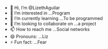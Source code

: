 - 👋 Hi, I’m @LizethAguilar
- 👀 I’m interested in ...Program
- 🌱 I’m currently learning ...To be programmed
- 💞️ I’m looking to collaborate on ...a project
- 📫 How to reach me ...Social networks
- 😄 Pronouns: ...Liz
- ⚡ Fun fact: ...Fear

<!---
LizethAguilar/LizethAguilar is a ✨ special ✨ repository because its `README.md` (this file) appears on your GitHub profile.
You can click the Preview link to take a look at your changes.
--->
